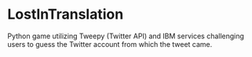 # LostInTranslation
Python game utilizing Tweepy (Twitter API) and IBM services challenging users to guess the Twitter account from which the tweet came.
